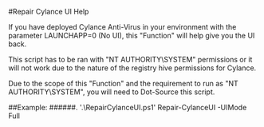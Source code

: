 #Repair Cylance UI Help

If you have deployed Cylance Anti-Virus in your environment with the parameter LAUNCHAPP=0 (No UI), this "Function" will help give you the UI back.

This script has to be ran with "NT AUTHORITY\SYSTEM" permissions or it will not work due to the nature of the registry hive permissions for Cylance.

Due to the scope of this "Function" and the requirement to run as "NT AUTHORITY\SYSTEM", you will need to Dot-Source this script.

##Example:
######. '.\RepairCylanceUI.ps1' Repair-CylanceUI -UIMode Full